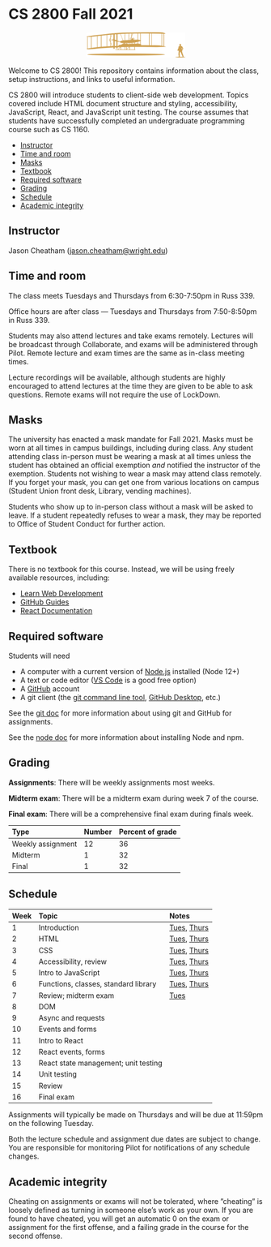 # CS 2800 Fall 2021

<p align="center">
	<img alt="Wright flyer" src="resources/flyer.svg" height="50" />
</p>

Welcome to CS 2800! This repository contains information about the class, setup
instructions, and links to useful information.

CS 2800 will introduce students to client-side web development. Topics covered
include HTML document structure and styling, accessibility, JavaScript, React,
and JavaScript unit testing. The course assumes that students have successfully
completed an undergraduate programming course such as CS 1160.

<!-- vim-markdown-toc GFM -->

- [Instructor](#instructor)
- [Time and room](#time-and-room)
- [Masks](#masks)
- [Textbook](#textbook)
- [Required software](#required-software)
- [Grading](#grading)
- [Schedule](#schedule)
- [Academic integrity](#academic-integrity)

<!-- vim-markdown-toc -->

## Instructor

Jason Cheatham (jason.cheatham@wright.edu)

## Time and room

The class meets Tuesdays and Thursdays from 6:30-7:50pm in Russ 339.

Office hours are after class &mdash; Tuesdays and Thursdays from 7:50-8:50pm in
Russ 339.

Students may also attend lectures and take exams remotely. Lectures will be
broadcast through Collaborate, and exams will be administered through Pilot.
Remote lecture and exam times are the same as in-class meeting times.

Lecture recordings will be available, although students are highly encouraged to
attend lectures at the time they are given to be able to ask questions. Remote
exams will not require the use of LockDown.

## Masks

The university has enacted a mask mandate for Fall 2021. Masks must be worn at
all times in campus buildings, including during class. Any student attending
class in-person must be wearing a mask at all times unless the student has
obtained an official exemption _and_ notified the instructor of the exemption.
Students not wishing to wear a mask may attend class remotely. If you forget
your mask, you can get one from various locations on campus (Student Union front
desk, Library, vending machines).

Students who show up to in-person class without a mask will be asked to leave.
If a student repeatedly refuses to wear a mask, they may be reported to Office
of Student Conduct for further action.

## Textbook

There is no textbook for this course. Instead, we will be using freely available
resources, including:

- [Learn Web Development](https://developer.mozilla.org/en-US/docs/Learn)
- [GitHub Guides](https://guides.github.com)
- [React Documentation](https://reactjs.org/docs/getting-started.html)

## Required software

Students will need

- A computer with a current version of [Node.js](https://nodejs.org/en/)
  installed (Node 12+)
- A text or code editor ([VS Code](https://code.visualstudio.com) is a good free
  option)
- A [GitHub](https://github.com) account
- A git client (the [git command line tool](https://git-scm.com/downloads),
  [GitHub Desktop](https://desktop.github.com), etc.)

See the [git doc](./git.md) for more information about using git and GitHub for
assignments.

See the [node doc](./node.md) for more information about installing Node and
npm.

## Grading

**Assignments**: There will be weekly assignments most weeks.

**Midterm exam**: There will be a midterm exam during week 7 of the course.

**Final exam**: There will be a comprehensive final exam during finals week.

| **Type**          | **Number** | **Percent of grade** |
| :---------------- | :--------- | :------------------- |
| Weekly assignment | 12         | 36                   |
| Midterm           | 1          | 32                   |
| Final             | 1          | 32                   |

## Schedule

| **Week** | **Topic**                            | **Notes**                                                                  |
| :------- | :----------------------------------- | :------------------------------------------------------------------------- |
| 1        | Introduction                         | [Tues](./notes/20210824_Tuesday.md), [Thurs](./notes/20210826_Thursday.md) |
| 2        | HTML                                 | [Tues](./notes/20210831_Tuesday.md), [Thurs](./notes/20210902_Thursday.md) |
| 3        | CSS                                  | [Tues](./notes/20210907_Tuesday.md), [Thurs](./notes/20210909_Thursday.md) |
| 4        | Accessibility, review                | [Tues](./notes/20210914_Tuesday.md), [Thurs](./notes/20210916_Thursday.md) |
| 5        | Intro to JavaScript                  | [Tues](./notes/20210921_Tuesday.md), [Thurs](./notes/20210923_Thursday.md) |
| 6        | Functions, classes, standard library | [Tues](./notes/20210928_Tuesday.md), [Thurs](./notes/20210930_Thursday.md) |
| 7        | Review; midterm exam                 | [Tues](./notes/20211005_Tuesday.md)                                                                           |
| 8        | DOM                                  |                                                                            |
| 9        | Async and requests                   |                                                                            |
| 10       | Events and forms                     |                                                                            |
| 11       | Intro to React                       |                                                                            |
| 12       | React events, forms                  |                                                                            |
| 13       | React state management; unit testing |                                                                            |
| 14       | Unit testing                         |                                                                            |
| 15       | Review                               |                                                                            |
| 16       | Final exam                           |                                                                            |

Assignments will typically be made on Thursdays and will be due at 11:59pm on
the following Tuesday.

Both the lecture schedule and assignment due dates are subject to change. You
are responsible for monitoring Pilot for notifications of any schedule changes.

## Academic integrity

Cheating on assignments or exams will not be tolerated, where ”cheating” is
loosely defined as turning in someone else’s work as your own. If you are found
to have cheated, you will get an automatic 0 on the exam or assignment for the
first offense, and a failing grade in the course for the second offense.
